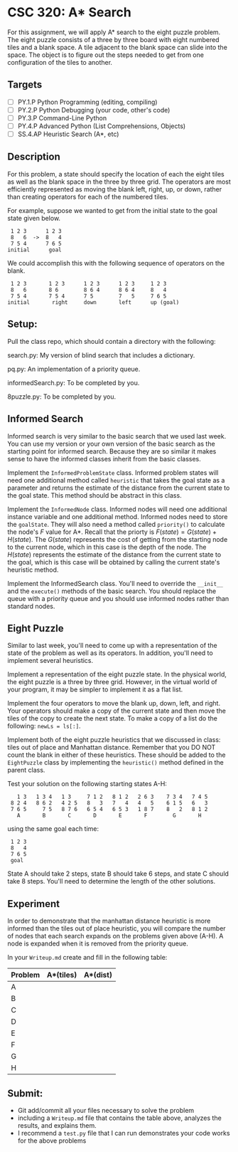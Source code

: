 # CSC 320: A* Search



For this assignment, we will apply A* search to the eight puzzle problem. The eight puzzle consists of a three by three board with eight numbered tiles and a blank space. A tile adjacent to the blank space can slide into the space. The object is to figure out the steps needed to get from one configuration of the tiles to another.

## Targets

- [ ] PY.1.P	Python Programming (editing, compiling)
- [ ] PY.2.P	Python Debugging (your code, other's code)
- [ ] PY.3.P	Command-Line Python
- [ ] PY.4.P	Advanced Python (List Comprehensions, Objects)
- [ ] SS.4.AP	Heuristic Search (A*, etc)	

## Description

For this problem, a state should specify the location of each the eight tiles as well as the blank space in the three by three grid. The operators are most efficiently represented as moving the blank left, right, up, or down, rather than creating operators for each of the numbered tiles.


For example, suppose we wanted to get from the initial state to the goal state given below.

```
 1 2 3      1 2 3
 8   6  ->  8   4
 7 5 4      7 6 5 
initial      goal
```


We could accomplish this with the following sequence of operators on the blank.


```
 1 2 3       1 2 3      1 2 3      1 2 3     1 2 3
 8   6       8 6        8 6 4      8 6 4     8   4
 7 5 4       7 5 4      7 5        7   5     7 6 5
initial       right     down       left      up (goal) 
```     


## Setup:

Pull the class repo, which should contain a directory with the following:

search.py: My version of blind search that includes a dictionary.

pq.py: An implementation of a priority queue.

informedSearch.py: To be completed by you.

8puzzle.py: To be completed by you.



## Informed Search


Informed search is very similar to the basic search that we used last week. You can use my version or your own version of the basic search as the starting point for informed search. Because they are so similar it makes sense to have the informed classes inherit from the basic classes.


Implement the `InformedProblemState` class. Informed problem states will need one additional method called `heuristic` that takes the goal state as a parameter and returns the estimate of the distance from the current state to the goal state.  This method should be abstract in this class.

Implement the `InformedNode` class. Informed nodes will need one additional instance variable and one additional method. Informed nodes need to store the `goalState`. They will also need a method called `priority()` to calculate the node's $F$ value for A*. Recall that the priorty is  $F(state) = G(state) + H(state)$. The $G(state)$ represents the cost of getting from the starting node to the current node, which in this case is the depth of the node. The $H(state)$ represents the estimate of the distance from the current state to the goal, which is this case will be obtained by calling the current state's heuristic method.

Implement the InformedSearch class. You'll need to override the `__init__` and the `execute()` methods of the basic search. You should replace the queue with a priority queue and you should use informed nodes rather than standard nodes.

## Eight Puzzle


Similar to last week, you'll need to come up with a representation of the state of the problem as well as its operators. In addition, you'll need to implement several heuristics.

Implement a representation of the eight puzzle state. In the physical world, the eight puzzle is a three by three grid. However, in the virtual world of your program, it may be simpler to implement it as a flat list.

Implement the four operators to move the blank up, down, left, and right. Your operators should make a copy of the current state and then move the tiles of the copy to create the next state. To make a copy of a list do the following:
`newLs = ls[:]`.

Implement both of the eight puzzle heuristics that we discussed in class: tiles out of place and Manhattan distance. Remember that you DO NOT count the blank in either of these heuristics.  These should be added to the `EightPuzzle` class by implementing the `heuristic()` method defined in the parent class.

Test your solution on the following starting states A-H:
```
   1 3   1 3 4   1 3     7 1 2   8 1 2   2 6 3    7 3 4   7 4 5
 8 2 4   8 6 2   4 2 5   8   3   7   4   4   5    6 1 5   6   3
 7 6 5     7 5   8 7 6   6 5 4   6 5 3   1 8 7    8   2   8 1 2
   A       B       C       D       E       F        G       H
```

using the same goal each time:
```
 1 2 3
 8   4
 7 6 5
 goal
 ```


State A should take 2 steps, state B should take 6 steps, and state C should take 8 steps. You'll need to determine the length of the other solutions.

## Experiment


In order to demonstrate that the manhattan distance heuristic is more informed than the tiles out of place heuristic, you will compare the number of nodes that each search expands on the problems given above (A-H). A node is expanded when it is removed from the priority queue.

In your `Writeup.md` create and fill in the following table:


| Problem  |  A*(tiles) |   A*(dist) |
|----------|------------|------------|
|A         |            |            |
|B         |            |            |
|C         |            |            |
|D         |            |            |
|E         |            |            |
|F         |            |            |
|G         |            |            |
|H         |            |            |


## Submit:


* Git add/commit all your files necessary to solve the problem
* including a `Writeup.md` file that contains the table above, analyzes the results, and explains them.
* I recommend a `test.py` file that I can run demonstrates your code works for the above problems

